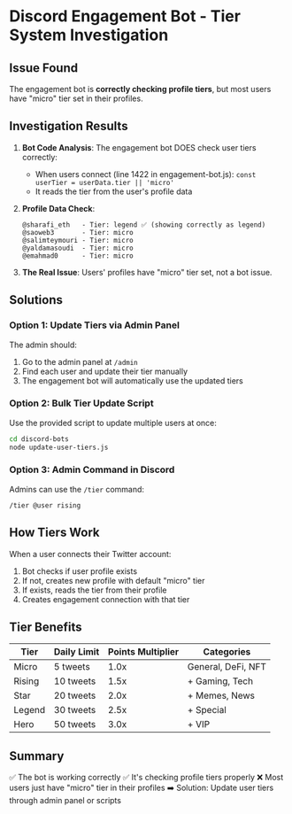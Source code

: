 # Discord Engagement Bot - Tier System Investigation

## Issue Found
The engagement bot is **correctly checking profile tiers**, but most users have "micro" tier set in their profiles.

## Investigation Results

1. **Bot Code Analysis**: The engagement bot DOES check user tiers correctly:
   - When users connect (line 1422 in engagement-bot.js): `const userTier = userData.tier || 'micro'`
   - It reads the tier from the user's profile data

2. **Profile Data Check**:
   ```
   @sharafi_eth   - Tier: legend ✅ (showing correctly as legend)
   @saoweb3       - Tier: micro
   @salimteymouri - Tier: micro
   @yaldamasoudi  - Tier: micro
   @emahmad0      - Tier: micro
   ```

3. **The Real Issue**: Users' profiles have "micro" tier set, not a bot issue.

## Solutions

### Option 1: Update Tiers via Admin Panel
The admin should:
1. Go to the admin panel at `/admin`
2. Find each user and update their tier manually
3. The engagement bot will automatically use the updated tiers

### Option 2: Bulk Tier Update Script
Use the provided script to update multiple users at once:
```bash
cd discord-bots
node update-user-tiers.js
```

### Option 3: Admin Command in Discord
Admins can use the `/tier` command:
```
/tier @user rising
```

## How Tiers Work

When a user connects their Twitter account:
1. Bot checks if user profile exists
2. If not, creates new profile with default "micro" tier
3. If exists, reads the tier from their profile
4. Creates engagement connection with that tier

## Tier Benefits

| Tier | Daily Limit | Points Multiplier | Categories |
|------|-------------|-------------------|------------|
| Micro | 5 tweets | 1.0x | General, DeFi, NFT |
| Rising | 10 tweets | 1.5x | + Gaming, Tech |
| Star | 20 tweets | 2.0x | + Memes, News |
| Legend | 30 tweets | 2.5x | + Special |
| Hero | 50 tweets | 3.0x | + VIP |

## Summary
✅ The bot is working correctly
✅ It's checking profile tiers properly
❌ Most users just have "micro" tier in their profiles
➡️ Solution: Update user tiers through admin panel or scripts 
